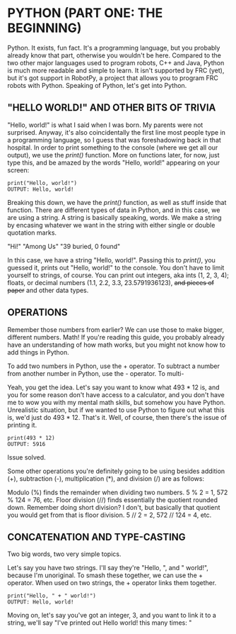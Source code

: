 # PYTHON (PART ONE: THE BEGINNING)

Python. It exists, fun fact. It's a programming language, but you probably already know that part, otherwise you wouldn't be here. Compared to the two other major languages used to program robots, C++ and Java, Python is much more readable and simple to learn. It isn't supported by FRC (yet), but it's got support in RobotPy, a project that allows you to program FRC robots with Python. Speaking of Python, let's get into Python.

## "HELLO WORLD!" AND OTHER BITS OF TRIVIA

"Hello, world!" is what I said when I was born. My parents were not surprised. Anyway, it's also coincidentally the first line most people type in a programming language, so I guess that was foreshadowing back in that hospital. In order to print something to the console (where we get all our output), we use the *print()* function. More on functions later, for now, just type this, and be amazed by the words "Hello, world!" appearing on your screen:

```
print("Hello, world!")
OUTPUT: Hello, world!
```

Breaking this down, we have the *print()* function, as well as stuff inside that function. There are different types of data in Python, and in this case, we are using a string. A string is basically speaking, words. We make a string by encasing whatever we want in the string with either single or double quotation marks.

"Hi!"
"Among Us"
"39 buried, 0 found"

In this case, we have a string "Hello, world!". Passing this to *print()*, you guessed it, prints out "Hello, world!" to the console. You don't have to limit yourself to strings, of course. You can print out integers, aka ints (1, 2, 3, 4); floats, or decimal numbers (1.1, 2.2, 3.3, 23.5791936123), ~~and pieces of paper~~ and other data types.

## OPERATIONS

Remember those numbers from earlier? We can use those to make bigger, different numbers. Math! If you're reading this guide, you probably already have an understanding of how math works, but you might not know how to add things in Python.

To add two numbers in Python, use the + operator. To subtract a number from another number in Python, use the - operator. To multi-

Yeah, you get the idea. Let's say you want to know what 493 * 12 is, and you for some reason don't have access to a calculator, and you don't have me to wow you with my mental math skills, but somehow you have Python. Unrealistic situation, but if we wanted to use Python to figure out what this is, we'd just do 493 * 12. That's it. Well, of course, then there's the issue of printing it.

```
print(493 * 12)
OUTPUT: 5916
```

Issue solved.

Some other operations you're definitely going to be using besides addition (+), subtraction (-), multiplication (\*), and division (/) are as follows:

Modulo (%) finds the remainder when dividing two numbers. 5 % 2 = 1, 572 % 124 = 76, etc.
Floor division (//) finds essentially the quotient rounded down. Remember doing short division? I don't, but basically that quotient you would get from that is floor division. 5 // 2 = 2, 572 // 124 = 4, etc.

## CONCATENATION AND TYPE-CASTING

Two big words, two very simple topics.

Let's say you have two strings. I'll say they're "Hello, ", and " world!", because I'm unoriginal. To smash these together, we can use the + operator. When used on two strings, the + operator links them together.

```
print("Hello, " + " world!")
OUTPUT: Hello, world!
```

Moving on, let's say you've got an integer, 3, and you want to link it to a string, we'll say "I've printed out Hello world! this many times: "



